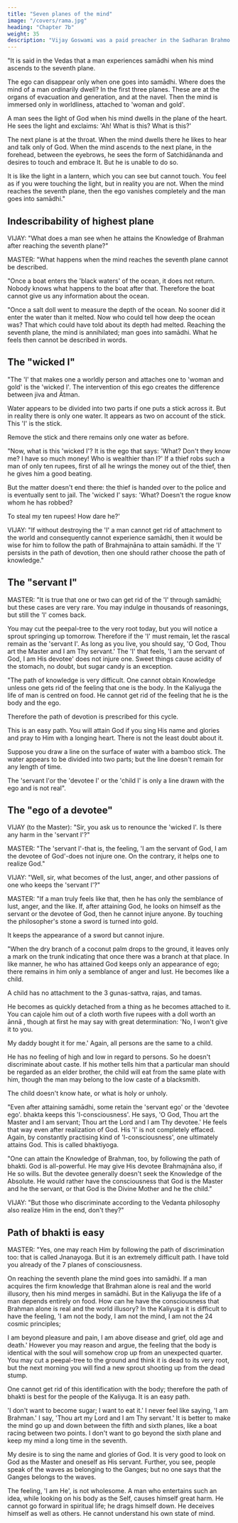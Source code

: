 ```yaml
---
title: "Seven planes of the mind"
image: "/covers/rama.jpg"
heading: "Chapter 7b"
weight: 35
description: "Vijay Goswami was a paid preacher in the Sadharan Brahmo Samaj"
---
```




"It is said in the Vedas that a man experiences samādhi when his mind ascends to the
seventh plane. 

The ego can disappear only when one goes into samādhi. Where does the mind of a man ordinarily dwell? In the first three planes. These are at the organs of evacuation and generation, and at the navel. Then the mind is immersed only in
worldliness, attached to 'woman and gold'. 

A man sees the light of God when his mind dwells in the plane of the heart. He sees the light and exclaims: 'Ah! What is this? What is this?' 

The next plane is at the throat. When the mind dwells there he likes to hear and talk only of God. When the mind ascends to the next plane, in the forehead, between the eyebrows, he sees the form of Satchidānanda and desires to touch and embrace It. But he is unable to do so. 

It is like the light in a lantern, which you can see but cannot touch. You feel as if you were touching the light, but in reality you are not. When the mind reaches the seventh plane, then the ego vanishes completely and the man goes
into samādhi."

## Indescribability of highest plane

VIJAY: "What does a man see when he attains the Knowledge of Brahman after reaching the seventh plane?"

MASTER: "What happens when the mind reaches the seventh plane cannot be described.

"Once a boat enters the 'black waters' of the ocean, it does not return. Nobody knows what happens to the boat after that. Therefore the boat cannot give us any information about the ocean.

"Once a salt doll went to measure the depth of the ocean. No sooner did it enter the water than it melted. Now who could tell how deep the ocean was? That which could have told about its depth had melted. Reaching the seventh plane, the mind is
annihilated; man goes into samādhi. What he feels then cannot be described in words.


## The "wicked I"

"The 'I' that makes one a worldly person and attaches one to 'woman and gold' is the 'wicked I'. The intervention of this ego creates the difference between jiva and Ātman. 

Water appears to be divided into two parts if one puts a stick across it. But in reality there is only one water. It appears as two on account of the stick. This 'I' is the stick. 

Remove the stick and there remains only one water as before.

"Now, what is this 'wicked I'? It is the ego that says: 'What? Don't they know me? I have so much money! Who is wealthier than I?' If a thief robs such a man of only ten rupees, first of all he wrings the money out of the thief, then he gives him a good beating. 

But the matter doesn't end there: the thief is handed over to the police and is eventually sent to jail. The 'wicked I' says: 'What? Doesn't the rogue know whom he has robbed? 

To steal my ten rupees! How dare he?'

VIJAY: "If without destroying the 'I' a man cannot get rid of attachment to the world and consequently cannot experience samādhi, then it would be wise for him to follow the path of Brahmajnāna to attain samādhi. If the 'I' persists in the path of devotion, then one should rather choose the path of knowledge."


## The "servant I"

MASTER: "It is true that one or two can get rid of the 'I' through samādhi; but these cases are very rare. You may indulge in thousands of reasonings, but still the 'I' comes back.

You may cut the peepal-tree to the very root today, but you will notice a sprout springing up tomorrow. Therefore if the 'I' must remain, let the rascal remain as the 'servant I'. As long as you live, you should say, 'O God, Thou art the Master and I am Thy servant.' The 'I' that feels, 'I am the servant of God, I am His devotee' does not injure one. Sweet things cause acidity of the stomach, no doubt, but sugar candy is an exception.

"The path of knowledge is very difficult. One cannot obtain Knowledge unless one gets rid of the feeling that one is the body. In the Kaliyuga the life of man is centred on food. He cannot get rid of the feeling that he is the body and the ego. 

Therefore the path of devotion is prescribed for this cycle.

This is an easy path. You will attain God if you sing His name and glories and pray to Him with a longing heart. There is not the least doubt about it. 

Suppose you draw a line on the surface of water with a bamboo stick. The water appears to be divided into two parts; but the line doesn't remain for any length of time. 

The 'servant I'or the 'devotee I' or the 'child I' is only a line drawn with the ego and is not real".

## The "ego of a devotee"

VIJAY (to the Master): "Sir, you ask us to renounce the 'wicked I'. Is there any harm in the 'servant I'?"

MASTER: "The 'servant I'-that is, the feeling, 'I am the servant of God, I am the devotee of God'-does not injure one. On the contrary, it helps one to realize God."

VIJAY: "Well, sir, what becomes of the lust, anger, and other passions of one who keeps the 'servant I'?"

MASTER: "If a man truly feels like that, then he has only the semblance of lust, anger, and the like. If, after attaining God, he looks on himself as the servant or the devotee of God, then he cannot injure anyone. By touching the philosopher's stone a sword is turned into gold.

It keeps the appearance of a sword but cannot injure.

"When the dry branch of a coconut palm drops to the ground, it leaves only a mark on the trunk indicating that once there was a branch at that place. In like manner, he who has attained God keeps only an appearance of ego; there remains in him only a
semblance of anger and lust. He becomes like a child. 

A child has no attachment to the 3 gunas-sattva, rajas, and tamas.

He becomes as quickly detached from a thing as he becomes attached to it. You can cajole him out of a cloth worth five rupees with a doll worth an ānnā , though at first he may say with great determination: 'No, I won't
give it to you.

My daddy bought it for me.' Again, all persons are the same to a child.

He has no feeling of high and low in regard to persons. So he doesn't discriminate about caste. If his mother tells him that a particular man should be regarded as an elder brother, the child will eat from the same plate with him, though the man may belong to the low caste of a blacksmith.

The child doesn't know hate, or what is holy or unholy.

"Even after attaining samādhi, some retain the 'servant ego' or the 'devotee ego'. bhakta keeps this 'I-consciousness'. He says, 'O God, Thou art the Master and I am servant; Thou art the Lord and I am Thy devotee.' He feels that way even after
realization of God. His 'I' is not completely effaced. Again, by constantly practising
kind of 'I-consciousness', one ultimately attains God. This is called bhaktiyoga.

<!-- The
Thy
the
this -->

"One can attain the Knowledge of Brahman, too, by following the path of bhakti. God is all-powerful. He may give His devotee Brahmajnāna also, if He so wills. But the devotee generally doesn't seek the Knowledge of the Absolute. He would rather have the consciousness that God is the Master and he the servant, or that God is the Divine
Mother and he the child."

VIJAY: "But those who discriminate according to the Vedanta philosophy also realize Him in the end, don't they?"

## Path of bhakti is easy

MASTER: "Yes, one may reach Him by following the path of discrimination too: that is called Jnanayoga. But it is an extremely difficult path. I have told you already of the 7 planes of consciousness. 

On reaching the seventh plane the mind goes into samādhi. If a man acquires the firm knowledge that Brahman alone is real and the world illusory, then his mind merges in samādhi. But in the Kaliyuga the life of a man depends entirely on food. How can he have the consciousness that Brahman alone is real and the world illusory? In the Kaliyuga it is difficult to have the feeling, 'I am not the body, I am not the mind, I am not the 24 cosmic principles; 

I am beyond pleasure and pain, I am above disease and grief, old age and death.' However you may reason and argue, the feeling that the body is identical with the soul will somehow crop up from an unexpected quarter. You may cut a peepal-tree to the ground and think it is dead to its very root, but the next morning you will find a new sprout shooting up from the dead stump. 

One cannot get rid of this identification with the body; therefore the path of bhakti is best for the people of the Kaliyuga. It is an easy path. 

'I don't want to become sugar; I want to eat it.' I never feel like saying, 'I am Brahman.' I say, 'Thou art my Lord and I am Thy servant.' It is better to make the mind go up and down between the fifth and sixth planes, like a boat racing between two
points. I don't want to go beyond the sixth plane and keep my mind a long time in the seventh. 

My desire is to sing the name and glories of God. It is very good to look on God as the Master and oneself as His servant. Further, you see, people speak of the waves as belonging to the Ganges; but no one says that the Ganges belongs to the
waves. 

The feeling, 'I am He', is not wholesome. A man who entertains such an idea, while looking on his body as the Self, causes himself great harm. He cannot go forward in spiritual life; he drags himself down. He deceives himself as well as others. He
cannot understand his own state of mind.

